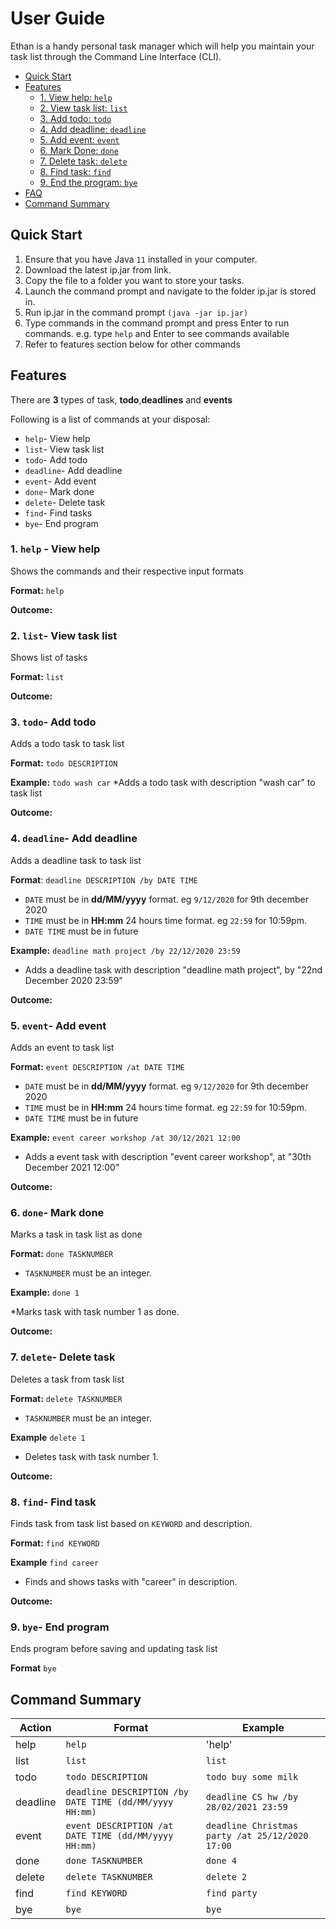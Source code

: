 # User Guide

Ethan is a handy personal task manager which will help you maintain your task list through the Command Line Interface (CLI).

* [Quick Start](#1-quick-start)
* [Features](#2-features)
    + [1. View help: `help`](#21-help-view-help)
    + [2. View task list: `list`](#list-view-task-list)
    + [3. Add todo: `todo`](#2-3-adding-an-event-task-event)
    + [4. Add deadline: `deadline`](#4-listing-all-tasks-at-hand-list)
    + [5. Add event: `event`](#9-listing-available-help-help)
    + [6. Mark Done: `done`](#5-marking-a-task-as-complete-done)
    + [7. Delete task: `delete`](#6-deleting-a-task-delete)
    + [8. Find task: `find`](#7-finding-a-task-find)
    + [9. End the program: `bye`](#8-exiting-the-program-bye)
* [FAQ](#faq)
* [Command Summary](#command-summary)

## Quick Start

1. Ensure that you have Java `11` installed in your computer.
2. Download the latest ip.jar from  link.
3. Copy the file to a folder you want to store your tasks.
4. Launch the command prompt and navigate to the folder ip.jar is stored in.
5. Run ip.jar in the command prompt `(java -jar ip.jar)`
6. Type commands in the command prompt and press Enter to run commands. e.g. type `help` and Enter to see commands available
7. Refer to features section below for other commands

## Features 
There are **3** types of task, **todo**,**deadlines** and **events**

Following is a list of commands at your disposal:
* `help`- View help
* `list`- View task list
* `todo`- Add todo
* `deadline`- Add deadline
* `event`- Add event
* `done`- Mark done
* `delete`- Delete task
* `find`- Find tasks
* `bye`- End program

### 1. `help` - View help
Shows the commands and their respective input formats

**Format:** `help`

**Outcome:**

### 2. `list`- View task list
Shows list of tasks

**Format:** `list`

**Outcome:**

### 3. `todo`- Add todo
Adds a todo task to task list

**Format:** `todo DESCRIPTION`

**Example:** `todo wash car`
  *Adds a todo task with description "wash car" to task list

**Outcome:**


### 4. `deadline`- Add deadline
Adds a deadline task to task list

**Format**: `deadline DESCRIPTION /by DATE TIME`
 
* `DATE` must be in **dd/MM/yyyy** format. eg `9/12/2020` for 9th december 2020
* `TIME` must be in **HH:mm** 24 hours time format. eg `22:59` for 10:59pm.
* `DATE TIME` must be in future

**Example:** `deadline math project /by 22/12/2020 23:59`

* Adds a deadline task with description "deadline math project", by "22nd December 2020 23:59"

**Outcome:**

### 5. `event`- Add event
Adds an event to task list

**Format:** `event DESCRIPTION /at DATE TIME`

* `DATE` must be in **dd/MM/yyyy** format. eg `9/12/2020` for 9th december 2020
* `TIME` must be in **HH:mm** 24 hours time format. eg `22:59` for 10:59pm.
* `DATE TIME` must be in future

**Example:** `event career workshop /at 30/12/2021 12:00`

* Adds a event task with description "event career workshop", at "30th December 2021 12:00"

**Outcome:**

### 6. `done`- Mark done
Marks a task in task list as done

**Format:** `done TASKNUMBER`

* `TASKNUMBER` must be an integer.

**Example:** `done 1`

*Marks task with task number 1 as done.

**Outcome:**

### 7. `delete`- Delete task
Deletes a task from task list

**Format:** `delete TASKNUMBER`

* `TASKNUMBER` must be an integer.

**Example** `delete 1`

* Deletes task with task number 1.

**Outcome:**

### 8. `find`- Find task
Finds task from task list based on `KEYWORD` and description.

**Format:** `find KEYWORD`

**Example** `find career`

* Finds and shows tasks with "career" in description.

**Outcome:**


### 9. `bye`- End program
Ends program before saving and updating task list

**Format** `bye`

## Command Summary
Action | Format | Example
-------- | --------- | ---------
help | `help` | 'help'
list | `list` | `list`
todo | `todo DESCRIPTION` | `todo buy some milk`
deadline | `deadline DESCRIPTION /by DATE TIME (dd/MM/yyyy HH:mm)` | `deadline CS hw /by 28/02/2021 23:59`
event | `event DESCRIPTION /at DATE TIME (dd/MM/yyyy HH:mm)` | `deadline Christmas party /at 25/12/2020 17:00 `
done | `done TASKNUMBER` | `done 4`
delete | `delete TASKNUMBER` | `delete 2`
find | `find KEYWORD` | `find party`
bye | `bye` | `bye`
